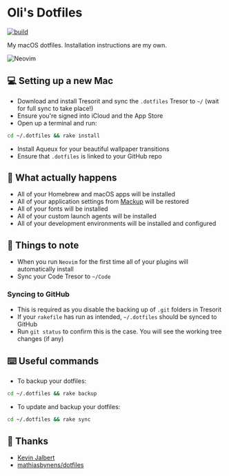 # Oli's Dotfiles

[![build](https://github.com/olimorris/dotfiles/actions/workflows/build.yml/badge.svg)](https://github.com/olimorris/dotfiles/actions/workflows/build.yml)

My macOS dotfiles. Installation instructions are my own.

<img src="https://user-images.githubusercontent.com/9512444/157864043-467d8517-a1e2-4b75-a02e-4449405412f8.png" alt="Neovim">

## :computer: Setting up a new Mac

* Download and install Tresorit and sync the `.dotfiles` Tresor to `~/` (wait for full sync to take place!)
* Ensure you're signed into iCloud and the App Store
* Open up a terminal and run:
```bash
cd ~/.dotfiles && rake install
```
* Install Aqueux for your beautiful wallpaper transitions
* Ensure that `.dotfiles` is linked to your GitHub repo

## :wrench: What actually happens

* All of your Homebrew and macOS apps will be installed
* All of your application settings from [Mackup](https://github.com/lra/mackup) will be restored
* All of your fonts will be installed
* All of your custom launch agents will be installed
* All of your development environments will be installed and configured

## :page_facing_up: Things to note

* When you run `Neovim` for the first time all of your plugins will automatically install
* Sync your Code Tresor to `~/Code`

### Syncing to GitHub

* This is required as you disable the backing up of `.git` folders in Tresorit
* If your `rakefile` has run as intended, `~/.dotfiles` should be synced to GitHub
* Run `git status` to confirm this is the case. You will see the working tree changes (if any)

## :keyboard: Useful commands

* To backup your dotfiles:
```bash
cd ~/.dotfiles && rake backup
```
* To update and backup your dotfiles:
```bash
cd ~/.dotfiles && rake sync
```

## :clap: Thanks

* [Kevin Jalbert](https://kevinjalbert.com/synchronizing-my-dotfiles/)
* [mathiasbynens/dotfiles](https://github.com/mathiasbynens/dotfiles)
